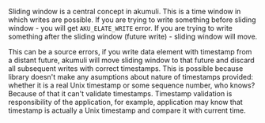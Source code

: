 Sliding window is a central concept in akumuli. This is a time window in which writes are possible. If you are trying to write something before sliding window - you will get `AKU_ELATE_WRITE` error. If you are trying to write something after the sliding window (future write) - sliding window will move.

This can be a source errors, if you write data element with timestamp from a distant future, akumuli will move sliding window to that future and discard all subsequent writes with correct timestamps. This is possible because library doesn't make any asumptions about nature of timestamps provided: whether it is a real Unix timestamp or some sequence number, who knows? Because of that it can't validate timestamps. Timestamp validation is responsibility of the application, for example, application may know that timestamp is actually a Unix timestamp and compare it with current time.

